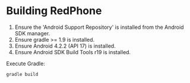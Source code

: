 Building RedPhone
===================

1. Ensure the 'Android Support Repository' is installed from the Android SDK manager.
1. Ensure gradle >= 1.9 is installed.
1. Ensure Android 4.2.2 (API 17) is installed.
1. Ensure Android SDK Build Tools r19 is installed.


Execute Gradle:

    gradle build

